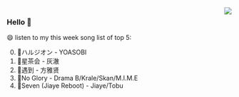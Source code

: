 <img align="right"  src="https://github-readme-stats.vercel.app/api/top-langs/?username=sohyunQVQ" />

### Hello 👋

😄 listen to my this week song list of top 5:

0. 🌈ハルジオン - YOASOBI
1. 🌈星茶会 - 灰澈
2. 🌈遇到 - 方雅贤
3. 🌈No Glory - Drama B/Krale/Skan/M.I.M.E
4. 🌈Seven (Jiaye Reboot) - Jiaye/Tobu

